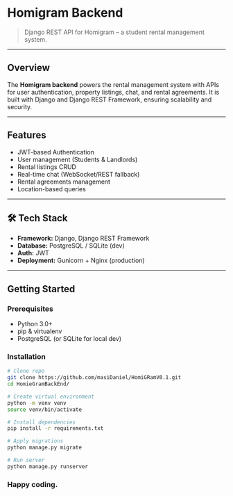 # Homigram Backend
> Django REST API for Homigram – a student rental management system.

---

##  Overview
The **Homigram backend** powers the rental management system with APIs for user authentication, property listings, chat, and rental agreements. It is built with Django and Django REST Framework, ensuring scalability and security.

---

##  Features
- JWT-based Authentication
- User management (Students & Landlords)
- Rental listings CRUD
- Real-time chat (WebSocket/REST fallback)
- Rental agreements management
- Location-based queries

---

## 🛠 Tech Stack
- **Framework:** Django, Django REST Framework
- **Database:** PostgreSQL / SQLite (dev)
- **Auth:** JWT
- **Deployment:** Gunicorn + Nginx (production)

---

##  Getting Started

### Prerequisites
- Python 3.0+
- pip & virtualenv
- PostgreSQL (or SQLite for local dev)

### Installation
```bash
# Clone repo
git clone https://github.com/masiDaniel/HomiGRamV0.1.git
cd HomieGramBackEnd/

# Create virtual environment
python -m venv venv
source venv/bin/activate

# Install dependencies
pip install -r requirements.txt

# Apply migrations
python manage.py migrate

# Run server
python manage.py runserver
```
### Happy coding.